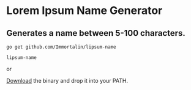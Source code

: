 # Lorem Ipsum Name Generator
## Generates a name between 5-100 characters.
```
go get github.com/Immortalin/lipsum-name 

lipsum-name
```

or 

[Download](https://github.com/Immortalin/lipsum-name/releases/latest) the binary and drop it into your PATH.

